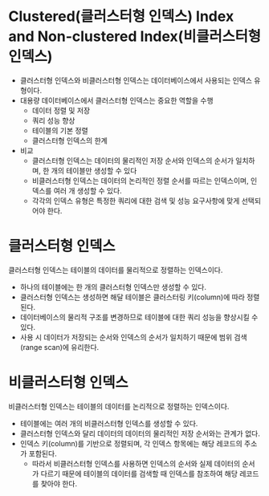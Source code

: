 # Clustered(클러스터형 인덱스) Index and Non-clustered Index(비클러스터형 인덱스)
- 클러스터형 인덱스와 비클러스터형 인덱스는 데이터베이스에서 사용되는 인덱스 유형이다.
- 대용량 데이터베이스에서 클러스터형 인덱스는 중요한 역할을 수행
    - 데이터 정렬 및 저장
    - 쿼리 성능 향상
    - 테이블의 기본 정렬
    - 클러스터형 인덱스의 한계
- 비교
    - 클러스터형 인덱스는 데이터의 물리적인 저장 순서와 인덱스의 순서가 일치하며, 한 개의 테이블만 생성할 수 있다
    - 비클러스터형 인덱스는 데이터의 논리적인 정렬 순서를 따르는 인덱스이며, 인덱스를 여러 개 생성할 수 있다.
    - 각각의 인덱스 유형은 특정한 쿼리에 대한 검색 및 성능 요구사항에 맞게 선택되어야 한다.

# 클러스터형 인덱스
클러스터형 인덱스는 테이블의 데이터를 물리적으로 정렬하는 인덱스이다. 
- 하나의 테이블에는 한 개의 클러스터형 인덱스만 생성할 수 있다.
- 클러스터형 인덱스는 생성하면 해달 테이블은 클러스터링 키(column)에 따라 정렬된다. 
- 데이터베이스의 물리적 구조를 변경하므로 테이블에 대한 쿼리 성능을 향상시킬 수 있다.
- 사용 시 데이터가 저장되는 순서와 인덱스의 순서가 일치하기 때문에 범위 검색(range scan)에 유리한다.

# 비클러스터형 인덱스
비클러스터형 인덱스는 테이블의 데이터를 논리적으로 정렬하는 인덱스이다.
- 테이블에는 여러 개의 비클러스터형 인덱스를 생성할 수 있다.
- 클러스터형 인덱스와 달리 데이터의 데이터의 물리적인 저장 순서와는 관계가 없다.
- 인덱스 키(column)를 기반으로 정렬되며, 각 인덱스 항목에는 해당 레코드의 주소가 포함된다.
    - 따라서 비클러스터형 인덱스를 사용하면 인덱스의 순서와 실제 데이터의 순서가 다르기 때문에 테이블의 데이터를 검색할 때 인덱스를 참조하여 해당 레코드를 찾아야 한다.
